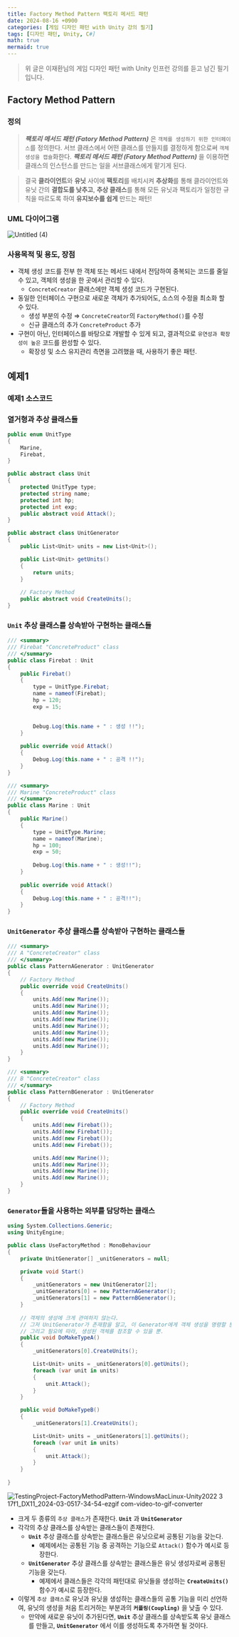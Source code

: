 ```yaml
---
title: Factory Method Pattern 팩토리 메서드 패턴
date: 2024-08-16 +0900
categories: [게임 디자인 패턴 with Unity 강의 필기]
tags: [디자인 패턴, Unity, C#]
math: true
mermaid: true
---
```


> 위 글은 이재환님의 게임 디자인 패턴 with Unity 인프런 강의를 듣고 남긴 필기입니다.

## Factory Method Pattern

### 정의

> ***팩토리 메서드 패턴 (Fatory Method Pattern)*** 은 `객체를 생성하기 위한 인터페이스`를 정의한다. 
서브 클래스에서 어떤 클래스를 만들지를 결정하게 함으로써 `객체 생성을 캡슐`화한다. 
***팩토리 메서드 패턴 (Fatory Method Pattern)*** 을 이용하면 클래스의 인스턴스를 만드는 일을 서브클래스에게 맡기게 된다.

> 결국 **클라이언트**와 **유닛** 사이에 **팩토리**를 배치시켜 **추상화**를 통해 클라이언트와 유닛 간의 **결합도를 낮추고**,
**추상 클래스**를 통해 모든 유닛과 팩토리가 일정한 규칙을 따르도록 하여 **유지보수를 쉽게** 만드는 패턴!

### UML 다이어그램

![Untitled (4)](https://github.com/user-attachments/assets/77acdc68-67c8-44e8-bb9e-e21e85060222)

### 사용목적 및 용도, 장점

- 객체 생성 코드를 전부 한 객체 또는 메서드 내에서 전담하여 중복되는 코드를 줄일 수 있고, 객체의 생성을 한 곳에서 관리할 수 있다.
    - `ConcreteCreator` 클래스에만 객체 생성 코드가 구현된다.
- 동일한 인터페이스 구현으로 새로운 객체가 추가되어도, 소스의 수정을 최소화 할 수 있다.
    - 생성 부분의 수정 ⇒ `ConcreteCreator`의 `FactoryMethod()`를 수정
    - 신규 클래스의 추가 `ConcreteProduct` 추가
- 구현이 아닌, 인터페이스를 바탕으로 개발할 수 있게 되고, 결과적으로 `유연성과 확장성이 높은` 코드를 완성할 수 있다.
    - 확장성 및 소스 유지관리 측면을 고려했을 때, 사용하기 좋은 패턴.

## 예제1

### 예제1 소스코드

### 열거형과 추상 클래스들

```csharp
public enum UnitType
{
    Marine,
    Firebat,
}
```

```csharp
public abstract class Unit
{
    protected UnitType type;
    protected string name;
    protected int hp;
    protected int exp;
    public abstract void Attack();
}

```

```csharp
public abstract class UnitGenerator
{
    public List<Unit> units = new List<Unit>();

    public List<Unit> getUnits()
    {
        return units;
    }
    
    // Factory Method
    public abstract void CreateUnits();
}

```

### `Unit` 추상 클래스를 상속받아 구현하는 클래스들

```csharp
/// <summary>
/// Firebat "ConcreteProduct" class
/// </summary>
public class Firebat : Unit
{
    public Firebat()
    {
        type = UnitType.Firebat;
        name = nameof(Firebat);
        hp = 120;
        exp = 15;

        
        Debug.Log(this.name + " : 생성 !!");
    }
    
    public override void Attack()
    {
        Debug.Log(this.name + " : 공격 !!");
    }
}
```

```csharp
/// <summary>
/// Marine "ConcreteProduct" class
/// </summary>
public class Marine : Unit
{
    public Marine()
    {
        type = UnitType.Marine;
        name = nameof(Marine);
        hp = 100;
        exp = 50;
        
        Debug.Log(this.name + " : 생성!!");
    }
    
    public override void Attack()
    {
        Debug.Log(this.name + " : 공격!!");
    }
}

```

### `UnitGenerator` 추상 클래스를 상속받아 구현하는 클래스들

```csharp
/// <summary>
/// A "ConcreteCreator" class
/// </summary>
public class PatternAGenerator : UnitGenerator
{
    // Factory Method
    public override void CreateUnits()
    {
        units.Add(new Marine());
        units.Add(new Marine());
        units.Add(new Marine());
        units.Add(new Marine());
        units.Add(new Marine());
        units.Add(new Marine());
        units.Add(new Marine());
        units.Add(new Marine());
    }
}
```

```csharp
/// <summary>
/// B "ConcreteCreator" class
/// </summary>
public class PatternBGenerator : UnitGenerator
{
    // Factory Method
    public override void CreateUnits()
    {
        units.Add(new Firebat());
        units.Add(new Firebat());
        units.Add(new Firebat());
        units.Add(new Firebat());

        units.Add(new Marine());
        units.Add(new Marine());
        units.Add(new Marine());
        units.Add(new Marine());
    }
}

```

### `Generator`들을 사용하는 외부를 담당하는 클래스

```csharp
using System.Collections.Generic;
using UnityEngine;

public class UseFactoryMethod : MonoBehaviour
{
    private UnitGenerator[] _unitGenerators = null;

    private void Start()
    {
        _unitGenerators = new UnitGenerator[2];
        _unitGenerators[0] = new PatternAGenerator();
        _unitGenerators[1] = new PatternBGenerator();
    }
    
    // 객체의 생성에 크게 관여하지 않는다.
    // 그저 UnitGenerator가 존재함을 알고, 이 Generator에게 객체 생성을 명령할 뿐, 
    // 그리고 필요에 따라, 생성된 객체를 참조할 수 있을 뿐.
    public void DoMakeTypeA()
    {
        _unitGenerators[0].CreateUnits();

        List<Unit> units = _unitGenerators[0].getUnits();
        foreach (var unit in units)
        {
            unit.Attack();
        }
    }

    public void DoMakeTypeB()
    {
        _unitGenerators[1].CreateUnits();

        List<Unit> units = _unitGenerators[1].getUnits();
        foreach (var unit in units)
        {
            unit.Attack();
        }
    }
    
}

```

![TestingProject-FactoryMethodPattern-WindowsMacLinux-Unity2022 3 17f1_DX11_2024-03-0517-34-54-ezgif com-video-to-gif-converter](https://github.com/user-attachments/assets/b8d31aba-8cda-41d8-851b-aa1a913a5af8)

- 크게 두 종류의 `추상 클래스`가 존재한다. **`Unit`** 과 **`UnitGenerator`**
- 각각의 추상 클래스를 상속받는 클래스들이 존재한다.
    - **`Unit`** 추상 클래스를 상속받는 클래스들은 유닛으로써 공통된 기능을 갖는다.
        - 예제에서는 공통된 기능 중 공격하는 기능으로 `Attack()` 함수가 예시로 등장한다.
    - **`UnitGenerator`** 추상 클래스를 상속받는 클래스들은 유닛 생성자로써 공통된 기능을 갖는다.
        - 예제에서 클래스들은 각각의 패턴대로 유닛들을 생성하는 **`CreateUnits()`** 함수가 예시로 등장한다.
- 이렇게 `추상 클래스`로 유닛과 유닛을 생성하는 클래스들의 공통 기능을 미리 선언하여, 유닛의 생성을 처음 트리거하는 부분과의 **`커플링(Coupling)`** 을 낮출 수 있다.
    - 만약에 새로운 유닛이 추가된다면, **`Unit`** 추상 클래스를 상속받도록 유닛 클래스를 만들고, **`UnitGenerator`** 에서 이를 생성하도록 추가하면 될 것이다.